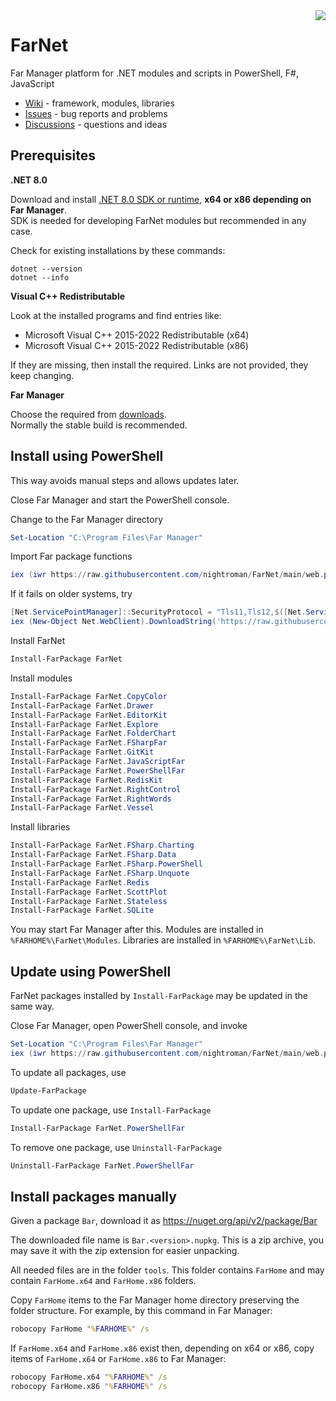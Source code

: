﻿<img src="https://github.com/nightroman/FarNet/raw/main/Zoo/FarNetLogo.png" align="right"/>

# FarNet

Far Manager platform for .NET modules and scripts in PowerShell, F#, JavaScript

- [Wiki](https://github.com/nightroman/FarNet/wiki) - framework, modules, libraries
- [Issues](https://github.com/nightroman/FarNet/issues) - bug reports and problems
- [Discussions](https://github.com/nightroman/FarNet/discussions) - questions and ideas

## Prerequisites

**.NET 8.0**

Download and install [.NET 8.0 SDK or runtime](https://aka.ms/dotnet/download), **x64 or x86 depending on Far Manager**.\
SDK is needed for developing FarNet modules but recommended in any case.

Check for existing installations by these commands:

    dotnet --version
    dotnet --info

**Visual C++ Redistributable**

Look at the installed programs and find entries like:

- Microsoft Visual C++ 2015-2022 Redistributable (x64)
- Microsoft Visual C++ 2015-2022 Redistributable (x86)

If they are missing, then install the required.
Links are not provided, they keep changing.

**Far Manager**

Choose the required from [downloads](https://www.farmanager.com/download.php?l=en).\
Normally the stable build is recommended.

## Install using PowerShell

This way avoids manual steps and allows updates later.

Close Far Manager and start the PowerShell console.

Change to the Far Manager directory

```powershell
Set-Location "C:\Program Files\Far Manager"
```

Import Far package functions

```powershell
iex (iwr https://raw.githubusercontent.com/nightroman/FarNet/main/web.ps1)
```

If it fails on older systems, try

```powershell
[Net.ServicePointManager]::SecurityProtocol = "Tls11,Tls12,$([Net.ServicePointManager]::SecurityProtocol)"
iex (New-Object Net.WebClient).DownloadString('https://raw.githubusercontent.com/nightroman/FarNet/main/web.ps1')
```

Install FarNet

```powershell
Install-FarPackage FarNet
```

Install modules

```powershell
Install-FarPackage FarNet.CopyColor
Install-FarPackage FarNet.Drawer
Install-FarPackage FarNet.EditorKit
Install-FarPackage FarNet.Explore
Install-FarPackage FarNet.FolderChart
Install-FarPackage FarNet.FSharpFar
Install-FarPackage FarNet.GitKit
Install-FarPackage FarNet.JavaScriptFar
Install-FarPackage FarNet.PowerShellFar
Install-FarPackage FarNet.RedisKit
Install-FarPackage FarNet.RightControl
Install-FarPackage FarNet.RightWords
Install-FarPackage FarNet.Vessel
```

Install libraries

```powershell
Install-FarPackage FarNet.FSharp.Charting
Install-FarPackage FarNet.FSharp.Data
Install-FarPackage FarNet.FSharp.PowerShell
Install-FarPackage FarNet.FSharp.Unquote
Install-FarPackage FarNet.Redis
Install-FarPackage FarNet.ScottPlot
Install-FarPackage FarNet.Stateless
Install-FarPackage FarNet.SQLite
```

You may start Far Manager after this.
Modules are installed in `%FARHOME%\FarNet\Modules`.
Libraries are installed in `%FARHOME%\FarNet\Lib`.


## Update using PowerShell

FarNet packages installed by `Install-FarPackage` may be updated in the same way.

Close Far Manager, open PowerShell console, and invoke

```powershell
Set-Location "C:\Program Files\Far Manager"
iex (iwr https://raw.githubusercontent.com/nightroman/FarNet/main/web.ps1)
```

To update all packages, use

```powershell
Update-FarPackage
```

To update one package, use `Install-FarPackage`

```powershell
Install-FarPackage FarNet.PowerShellFar
```

To remove one package, use `Uninstall-FarPackage`

```powershell
Uninstall-FarPackage FarNet.PowerShellFar
```

## Install packages manually

Given a package `Bar`, download it as <https://nuget.org/api/v2/package/Bar>

The downloaded file name is `Bar.<version>.nupkg`. This is a zip archive, you
may save it with the zip extension for easier unpacking.

All needed files are in the folder `tools`. This folder contains `FarHome` and
may contain `FarHome.x64` and `FarHome.x86` folders.

Copy `FarHome` items to the Far Manager home directory preserving the folder
structure. For example, by this command in Far Manager:

```cmd
robocopy FarHome "%FARHOME%" /s
```

If `FarHome.x64` and `FarHome.x86` exist then, depending on x64 or x86, copy
items of `FarHome.x64` or `FarHome.x86` to Far Manager:

```cmd
robocopy FarHome.x64 "%FARHOME%" /s
robocopy FarHome.x86 "%FARHOME%" /s
```
